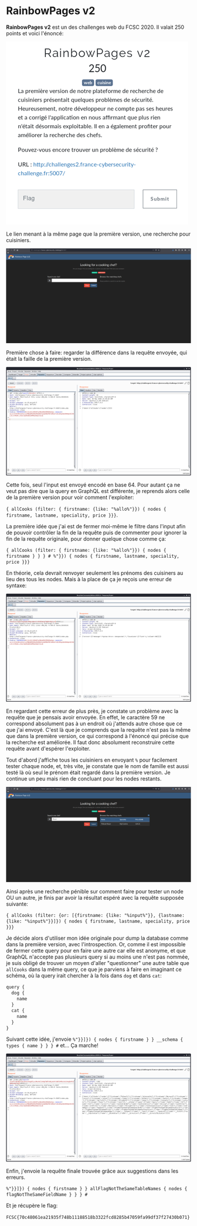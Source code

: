 # RainbowPages v2

**RainbowPages v2** est un des challenges web du FCSC 2020. Il valait 250 points et voici l'énoncé:

![RainbowPagesV2](rainbowpages2.png)

Le lien menant à la même page que la première version, une recherche pour cuisiniers.

![index.php](index.png)

Première chose à faire: regarder la différence dans la requête envoyée, qui était la faille de la première version.

![test](test.png)

Cette fois, seul l'input est envoyé encodé en base 64. Pour autant ça ne veut pas dire que la query en GraphQL est différente, je reprends alors celle de la première version pour voir comment l'exploiter: 

`{ allCooks (filter: { firstname: {like: "%allo%"}}) { nodes { firstname, lastname, speciality, price }}}`.

La première idée que j'ai est de fermer moi-même le filtre dans l'input afin de pouvoir contrôler la fin de la requête puis de commenter pour ignorer la fin de la requête originale, pour donner quelque chose comme ça:

```
{ allCooks (filter: { firstname: {like: "%allo%"}}) { nodes { firstname } } } # %"}}) { nodes { firstname, lastname, speciality, price }}}
```

En théorie, cela devrait renvoyer seulement les prénoms des cuisiners au lieu des tous les nodes. Mais à la place de ça je reçois une erreur de syntaxe:

![syntaxerror](syntaxerror.png)

En regardant cette erreur de plus près, je constate un problème avec la requête que je pensais avoir envoyée. En effet, le caractère 59 ne correspond absolument pas à un endroit où j'attends autre chose que ce que j'ai envoyé. C'est là que je comprends que la requête n'est pas la même que dans la première version, ce qui correspond à l'énoncé qui précise que la recherche est améliorée. Il faut donc absolument reconstruire cette requête avant d'espérer l'exploiter.

Tout d'abord j'affiche tous les cuisiniers en envoyant `%` pour facilement tester chaque node, et, très vite, je constate que le nom de famille est aussi testé là où seul le prénom était regardé dans la première version. Je continue un peu mais rien de concluant pour les nodes restants.

![lastname](lastname.png)

Ainsi après une recherche pénible sur comment faire pour tester un node OU un autre, je finis par avoir la résultat espéré avec la requête supposée suivante:

```
{ allCooks (filter: {or: [{firstname: {like: "%input%"}}, {lastname: {like: "%input%"}}]}) { nodes { firstname, lastname, speciality, price }}}
```

Je décide alors d'utiliser mon idée originale pour dump la database comme dans la première version, avec l'introspection. Or, comme il est impossible de fermer cette query pour en faire une autre car elle est anonyme, et que GraphQL n'accepte pas plusieurs query si au moins une n'est pas nommée, je suis obligé de trouver un moyen d'aller "questionner" une autre table que `allCooks` dans la même query, ce que je parviens à faire en imaginant ce schéma, où la query irait chercher à la fois dans `dog` et dans `cat`:

```
query {
  dog {
    name
  }
  cat {
    name
  }
}
```

Suivant cette idée, j'envoie `%"}}]}) { nodes { firstname } } __schema { types { name } } } #` et... Ça marche!

![dump](dump.png)

Enfin, j'envoie la requête finale trouvée grâce aux suggestions dans les erreurs.

```
%"}}]}) { nodes { firstname } } allFlagNotTheSameTableNames { nodes { flagNotTheSameFieldName } } } #
```

Et je récupère le flag:

`FCSC{70c48061ea21935f748b11188518b3322fcd8285b47059fa99df37f27430b071}`
